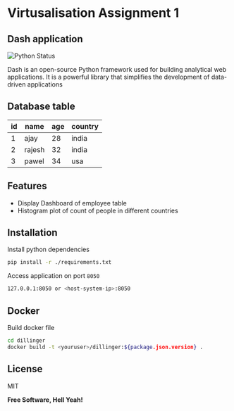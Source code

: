 # Virtusalisation Assignment 1
## Dash application 


![Python Status](https://camo.githubusercontent.com/09cc3c9d1677990baa9fc67f134b72583f0cefb82e235e8b929ff36aa982accd/68747470733a2f2f696d672e736869656c64732e696f2f707970692f707976657273696f6e732f64616e6765722d707974686f6e)


Dash is an open-source Python framework used for building analytical web applications. It is a powerful library that simplifies the development of data-driven applications
## Database table

| id | name   | age | country |
|----|--------|-----|---------|
| 1  | ajay   | 28  | india   |
| 2  | rajesh | 32  | india   |
| 3  | pawel  | 34  | usa     |

## Features
- Display Dashboard of employee table
- Histogram plot of count of people in different countries

## Installation

Install python dependencies

```sh
pip install -r ./requirements.txt
```
Access application on port `8050`
```sh
127.0.0.1:8050 or <host-system-ip>:8050
```
## Docker
Build docker file

```sh
cd dillinger
docker build -t <youruser>/dillinger:${package.json.version} .
```



## License

MIT

**Free Software, Hell Yeah!**
